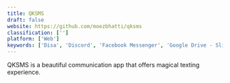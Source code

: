 ```yaml
---
title: QKSMS
draft: false 
website: https://github.com/moezbhatti/qksms
classification: ['']
platform: ['Web']
keywords: ['Disa', 'Discord', 'Facebook Messenger', 'Google Drive - Slides', 'Hike', 'LINE', 'Messenger', 'Mirage', 'Riot.im', 'SeriesGuide', 'Signal', 'Slack', 'Taptalk', 'Telegram', 'Threema', 'Tox', 'WhatsApp']
---
```

QKSMS is a beautiful communication app that offers magical texting experience.